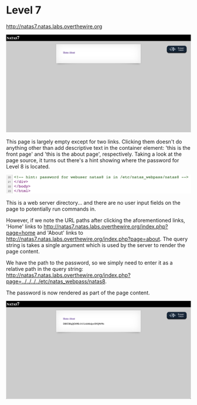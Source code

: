 # Level 7

http://natas7.natas.labs.overthewire.org

![](assets/natas7.png)

This page is largely empty except for two links. Clicking them doesn't do anything other than add descriptive text in the container element: 'this is the front page' and 'this is the about page', respectively. Taking a look at the page source, it turns out there's a hint showing where the password for Level 8 is located.

![](assets/natas7-solution-1.png)

This is a web server directory... and there are no user input fields on the page to potentially run commands in.

However, if we note the URL paths after clicking the aforementioned links, 'Home' links to <http://natas7.natas.labs.overthewire.org/index.php?page=home> and 'About' links to <http://natas7.natas.labs.overthewire.org/index.php?page=about>. The query string is takes a single argument which is used by the server to render the page content.

We have the path to the password, so we simply need to enter it as a relative path in the query string: <http://natas7.natas.labs.overthewire.org/index.php?page=../../../../etc/natas_webpass/natas8>.

The password is now rendered as part of the page content.

![](assets/natas7-solution-2.png)
